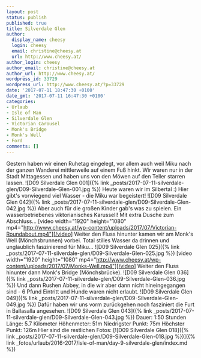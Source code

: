 ```yaml
---
layout: post
status: publish
published: true
title: Silverdale Glen
author:
  display_name: cheesy
  login: cheesy
  email: christine@cheesy.at
  url: http://www.cheesy.at/
author_login: cheesy
author_email: christine@cheesy.at
author_url: http://www.cheesy.at/
wordpress_id: 33729
wordpress_url: http://www.cheesy.at/?p=33729
date: '2017-07-11 18:47:30 +0100'
date_gmt: '2017-07-11 16:47:30 +0100'
categories:
- Urlaub
- Isle of Man
- Silverdale Glen
- Victorian Carousel
- Monk's Bridge
- Monk's Well
- Ford
comments: []
---
```

Gestern haben wir einen Ruhetag eingelegt, vor allem auch weil Miku nach der ganzen Wanderei mittlerweile auf einem Fuß hinkt. Wir waren nur in der Stadt Mittagessen und haben uns von den Möwen auf den Teller starren lassen.
![D09 Silverdale Glen 001]({% link _posts/2017-07-11-silverdale-glen/D09-Silverdale-Glen-001.jpg %})
Heute waren wir im Silbertal :) Hier gibt's vorwiegend viel Wasser - die Miku war begeistert!
![D09 Silverdale Glen 042]({% link _posts/2017-07-11-silverdale-glen/D09-Silverdale-Glen-042.jpg %})
Aber auch für die großen Kinder gab's was zu spielen. Ein wasserbetriebenes viktorianisches Karussell! Mit extra Dusche zum Abschluss...
[video width="1920" height="1080" mp4="http://www.cheesy.at/wp-content/uploads/2017/07/Victorian-Roundabout.mp4"][/video]
Weiter den Fluss hinunter kamen wir am Monk's Well (Mönchsbrunnen) vorbei. Total stilles Wasser da drinnen und unglaublich faszinierend für Miku...
![D09 Silverdale Glen 025]({% link _posts/2017-07-11-silverdale-glen/D09-Silverdale-Glen-025.jpg %})
[video width="1920" height="1080" mp4="http://www.cheesy.at/wp-content/uploads/2017/07/Monks-Well.mp4"][/video]
Weiter den Fluss hinunter dann Monk's Bridge (Mönchsbrücke).
![D09 Silverdale Glen 036]({% link _posts/2017-07-11-silverdale-glen/D09-Silverdale-Glen-036.jpg %})
Und dann Rushen Abbey, in die wir aber dann nicht hineingegangen sind - 6 Pfund Eintritt und Hunde waren nicht erlaubt.
![D09 Silverdale Glen 049]({% link _posts/2017-07-11-silverdale-glen/D09-Silverdale-Glen-049.jpg %})
Dafür haben wir uns vorm zurückgehen noch fasziniert die Furt in Ballasalla angesehen.
![D09 Silverdale Glen 043]({% link _posts/2017-07-11-silverdale-glen/D09-Silverdale-Glen-043.jpg %})
Dauer: 1:50 Stunden
Länge: 5.7 Kilometer
Höhenmeter: 51m
Niedrigster Punkt: 75m
Höchster Punkt: 126m
Hier sind die restlichen Fotos:
[![D09 Silverdale Glen 018]({% link _posts/2017-07-11-silverdale-glen/D09-Silverdale-Glen-018.jpg %})]({% link _fotos/urlaub/2016-2017/isle-of-man/day-9-silverdale-glen/index.md %})
